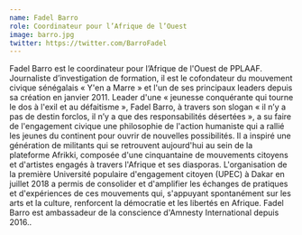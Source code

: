 ```yaml
---
name: Fadel Barro
role: Coordinateur pour l’Afrique de l’Ouest
image: barro.jpg
twitter: https://twitter.com/BarroFadel
---
```

Fadel Barro est le coordinateur pour l’Afrique de l'Ouest de PPLAAF. Journaliste d’investigation de formation, il est le cofondateur du mouvement civique sénégalais « Y'en a Marre » et l'un de ses principaux leaders depuis sa création en janvier 2011. Leader d'une « jeunesse conquérante qui tourne le dos à l'exil et au défaitisme », Fadel Barro, à travers son slogan « il n’y a pas de destin forclos, il n’y a que des responsabilités désertées », a su faire de l'engagement civique une philosophie de l'action humaniste qui a rallié les jeunes du continent pour ouvrir de nouvelles possibilités. Il a inspiré une génération de militants qui se retrouvent aujourd'hui au sein de la plateforme Afrikki, composée d'une cinquantaine de mouvements citoyens et d'artistes engagés à travers l'Afrique et ses diasporas. 
L'organisation de la première Université populaire d'engagement citoyen (UPEC) à Dakar en juillet 2018 a permis de consolider et d'amplifier les échanges de pratiques et d'expériences de ces mouvements qui, s'appuyant spontanément sur les arts et la culture, renforcent la démocratie et les libertés en Afrique. Fadel Barro est ambassadeur de la conscience d'Amnesty International depuis 2016..
